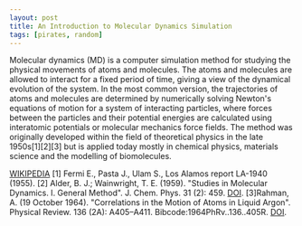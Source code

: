 ```yaml
---
layout: post
title: An Introduction to Molecular Dynamics Simulation 
tags: [pirates, random]
---
```


Molecular dynamics (MD) is a computer simulation method for studying the physical movements of atoms and molecules. The atoms and molecules are allowed to interact for a fixed period of time, giving a view of the dynamical evolution of the system. In the most common version, the trajectories of atoms and molecules are determined by numerically solving Newton's equations of motion for a system of interacting particles, where forces between the particles and their potential energies are calculated using interatomic potentials or molecular mechanics force fields. The method was originally developed within the field of theoretical physics in the late 1950s[1][2][3] but is applied today mostly in chemical physics, materials science and the modelling of biomolecules.

[WIKIPEDIA](https://en.wikipedia.org/wiki/Molecular_dynamics)
[1] Fermi E., Pasta J., Ulam S., Los Alamos report LA-1940 (1955).
[2] Alder, B. J.; Wainwright, T. E. (1959). "Studies in Molecular Dynamics. I. General Method". J. Chem. Phys. 31 (2): 459. [DOI](doi:10.1063/1.1730376).
[3]Rahman, A. (19 October 1964). "Correlations in the Motion of Atoms in Liquid Argon". Physical Review. 136 (2A): A405–A411. Bibcode:1964PhRv..136..405R. [DOI](doi:10.1103/PhysRev.136.A405).
